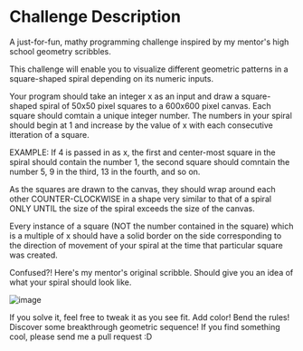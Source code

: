 # Challenge Description

A just-for-fun, mathy programming challenge inspired by my mentor's high school geometry scribbles. 

This challenge will enable you to visualize different geometric patterns in a square-shaped spiral depending on its numeric inputs.

Your program should take an integer x as an input and draw a square-shaped spiral of 50x50 pixel squares to a 600x600 pixel canvas. Each square should comtain a unique integer number. The numbers in your spiral should begin at 1 and increase by the value of x with each consecutive itteration of a square. 

EXAMPLE: If 4 is passed in as x, the first and center-most square in the spiral should contain the number 1, the second square should comntain the number 5, 9 in the third, 13 in the fourth, and so on. 

As the squares are drawn to the canvas, they should wrap around each other COUNTER-CLOCKWISE in a shape very similar to that of a spiral ONLY UNTIL the size of the spiral exceeds the size of the canvas.

Every instance of a square (NOT the number contained in the square) which is a multiple of x should have a solid border on the side corresponding to the direction of movement of your spiral at the time that particular square was created.

Confused?! Here's my mentor's original scribble. Should give you an idea of what your spiral should look like.

![image]()

If you solve it, feel free to tweak it as you see fit. Add color! Bend the rules! Discover some breakthrough geometric sequence! If you find something cool, please send me a pull request :D

